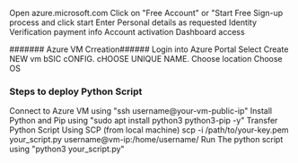 Open  azure.microsoft.com
Click on "Free Account" or "Start Free
Sign-up process and click start
Enter Personal details as requested
Identity Verification
payment info 
Account activation
Dashboard access

####### Azure VM Crreation######
Login into Azure Portal
Select Create NEW vm
bSIC cONFIG.
cHOOSE UNIQUE NAME.
Choose location
Choose OS

### Steps to deploy Python Script #####
Connect to Azure VM using "ssh username@your-vm-public-ip"
Install Python and Pip using "sudo apt install python3 python3-pip -y"
Transfer Python Script Using SCP (from local machine)
scp -i /path/to/your-key.pem your_script.py username@vm-ip:/home/username/
Run The python script using "python3 your_script.py"
